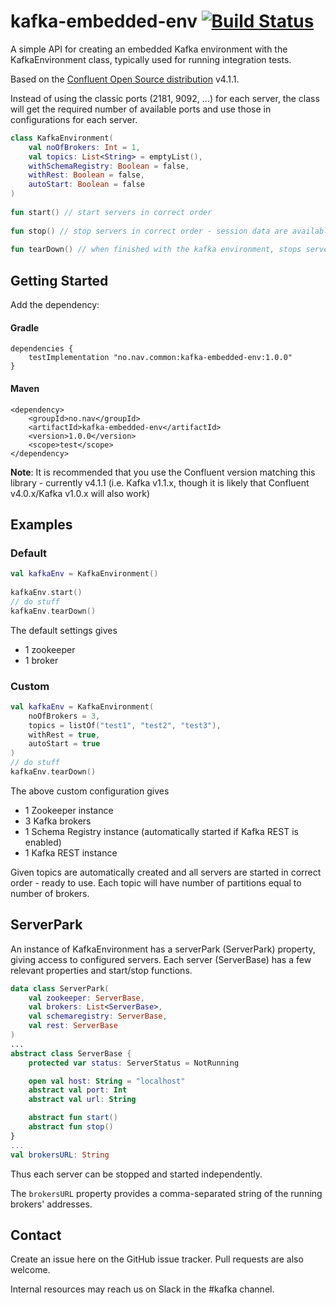# kafka-embedded-env [![Build Status](https://travis-ci.org/navikt/kafka-embedded-env.svg?branch=master)](https://travis-ci.org/navikt/kafka-embedded-env)

A simple API for creating an embedded Kafka environment with the KafkaEnvironment class, typically used for running integration tests. 

Based on the [Confluent Open Source distribution](https://www.confluent.io/product/confluent-open-source/) v4.1.1. 

Instead of using the classic ports (2181, 9092, ...) for each server, the class will get the required number of available ports 
and use those in configurations for each server. 

```kotlin
class KafkaEnvironment(
    val noOfBrokers: Int = 1,
    val topics: List<String> = emptyList(),
    withSchemaRegistry: Boolean = false,
    withRest: Boolean = false,
    autoStart: Boolean = false
)
  
fun start() // start servers in correct order
 
fun stop() // stop servers in correct order - session data are available
 
fun tearDown() // when finished with the kafka environment, stops servers and remove session data                    
```

## Getting Started
Add the dependency:

#### Gradle
```
dependencies {
    testImplementation "no.nav.common:kafka-embedded-env:1.0.0"
}
```

#### Maven
```
<dependency>
    <groupId>no.nav</groupId>
    <artifactId>kafka-embedded-env</artifactId>
    <version>1.0.0</version>
    <scope>test</scope>
</dependency>
```

**Note**: It is recommended that you use the Confluent version matching this library - currently v4.1.1
(i.e. Kafka v1.1.x, though it is likely that Confluent v4.0.x/Kafka v1.0.x will also work)

## Examples
### Default
```kotlin
val kafkaEnv = KafkaEnvironment()
 
kafkaEnv.start()
// do stuff
kafkaEnv.tearDown()
```

The default settings gives
* 1 zookeeper
* 1 broker

### Custom
```kotlin
val kafkaEnv = KafkaEnvironment(
    noOfBrokers = 3,
    topics = listOf("test1", "test2", "test3"),
    withRest = true,
    autoStart = true
)
// do stuff
kafkaEnv.tearDown()
```
The above custom configuration gives 
* 1 Zookeeper instance
* 3 Kafka brokers
* 1 Schema Registry instance (automatically started if Kafka REST is enabled)
* 1 Kafka REST instance

Given topics are automatically created and all servers are started in correct order - ready to use.
Each topic will have number of partitions equal to number of brokers.

## ServerPark
An instance of KafkaEnvironment has a serverPark (ServerPark) property, giving access to configured servers.
Each server (ServerBase) has a few relevant properties and start/stop functions. 

```kotlin
data class ServerPark(
    val zookeeper: ServerBase,
    val brokers: List<ServerBase>,
    val schemaregistry: ServerBase,
    val rest: ServerBase
)
...        
abstract class ServerBase {
    protected var status: ServerStatus = NotRunning

    open val host: String = "localhost"
    abstract val port: Int
    abstract val url: String

    abstract fun start()
    abstract fun stop()
}
...
val brokersURL: String
``` 
Thus each server can be stopped and started independently.

The `brokersURL` property provides a comma-separated string of the running brokers' addresses.

## Contact

Create an issue here on the GitHub issue tracker. Pull requests are also welcome.

Internal resources may reach us on Slack in the #kafka channel.
